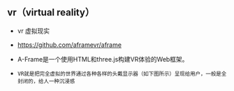 ## vr（virtual reality）
* vr 虚拟现实
* https://github.com/aframevr/aframe
* A-Frame是一个使用HTML和three.js构建VR体验的Web框架。

* `VR就是把完全虚拟的世界通过各种各样的头戴显示器（如下图所示）呈现给用户，一般是全封闭的，给人一种沉浸感`

